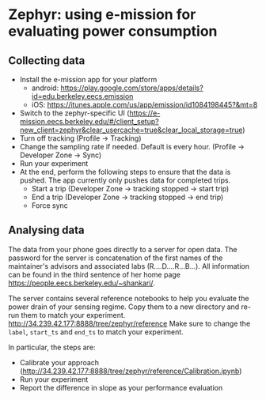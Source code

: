 # Zephyr: using e-mission for evaluating power consumption #

## Collecting data ##
- Install the e-mission app for your platform
    - android: https://play.google.com/store/apps/details?id=edu.berkeley.eecs.emission
    - iOS: https://itunes.apple.com/us/app/emission/id1084198445?&mt=8
- Switch to the zephyr-specific UI (https://e-mission.eecs.berkeley.edu/#/client_setup?new_client=zephyr&clear_usercache=true&clear_local_storage=true)
- Turn off tracking (Profile -> Tracking)
- Change the sampling rate if needed. Default is every hour. (Profile -> Developer Zone -> Sync)
- Run your experiment
- At the end, perform the following steps to ensure that the data is pushed. The app currently only pushes data for completed trips.
  - Start a trip (Developer Zone -> tracking stopped -> start trip)
  - End a trip (Developer Zone -> tracking stopped -> end trip)
  - Force sync

## Analysing data ##
The data from your phone goes directly to a server for open data.
The password for the server is concatenation of the first names of the maintainer's advisors and associated labs (R....D....R...B...). All information can be found in the third sentence of her home page https://people.eecs.berkeley.edu/~shankari/.

The server contains several reference notebooks to help you evaluate the power drain of your sensing regime.
Copy them to a new directory and re-run them to match your experiment.
http://34.239.42.177:8888/tree/zephyr/reference
Make sure to change the `label`, `start_ts` and `end_ts` to match your experiment.

In particular, the steps are:
- Calibrate your approach (http://34.239.42.177:8888/tree/zephyr/reference/Calibration.ipynb)
- Run your experiment
- Report the difference in slope as your performance evaluation
